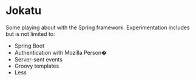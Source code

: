 Jokatu
======

Some playing about with the Spring framework.  Experimentation includes but is not limited to:

- Spring Boot
- Authentication with Mozilla Person�
- Server-sent events
- Groovy templates
- Less